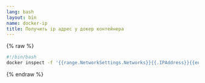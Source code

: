 ```yaml
---
lang: bash
layout: bin
name: docker-ip
title: Получить ip адрес у докер контейнера
---
```

{% raw %}
```bash
#!/bin/bash
docker inspect -f '{{range.NetworkSettings.Networks}}{{.IPAddress}}{{end}}'  "$1"
```
{% endraw %}